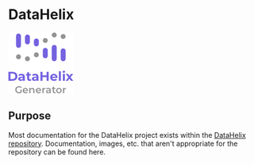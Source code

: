 # DataHelix

![image](images/logo.png)

## Purpose
Most documentation for the DataHelix project exists within the [DataHelix repository](https://github.com/ScottLogic/datahelix).
Documentation, images, etc. that aren't appropriate for the repository can be found here.